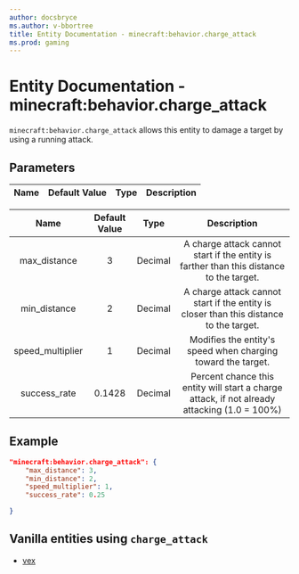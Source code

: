 ```yaml
---
author: docsbryce
ms.author: v-bbortree
title: Entity Documentation - minecraft:behavior.charge_attack
ms.prod: gaming
---
```


# Entity Documentation - minecraft:behavior.charge_attack

`minecraft:behavior.charge_attack` allows this entity to damage a target by using a running attack.

## Parameters



| Name| Default Value | Type | Description |
|:-----------:|:-----------:|:-----------:|:-----------:|



| Name| Default Value| Type| Description |
|:-----------:|:-----------:|:-----------:|:-----------:|
| max_distance| 3| Decimal| A charge attack cannot start if the entity is farther than this distance to the target. |
| min_distance| 2| Decimal| A charge attack cannot start if the entity is closer than this distance to the target. |
| speed_multiplier| 1| Decimal| Modifies the entity's speed when charging toward the target. |
| success_rate| 0.1428| Decimal| Percent chance this entity will start a charge attack, if not already attacking (1.0 = 100%) |

## Example

```json
"minecraft:behavior.charge_attack": {
    "max_distance": 3,
    "min_distance": 2,
    "speed_multiplier": 1,
    "success_rate": 0.25

}
```

## Vanilla entities using `charge_attack`

- [vex](../../../../Source/VanillaBehaviorPack_Snippets/entities/vex.md)
